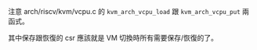 注意 arch/riscv/kvm/vcpu.c 的 `kvm_arch_vcpu_load` 跟 `kvm_arch_vcpu_put` 兩函式。

其中保存跟恢復的 csr 應該就是 VM 切換時所有需要保存/恢復的了。

